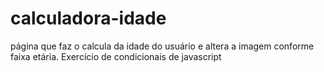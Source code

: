 # calculadora-idade

página que faz o calcula da idade do usuário e altera a imagem conforme faixa etária. Exercício de condicionais de javascript
